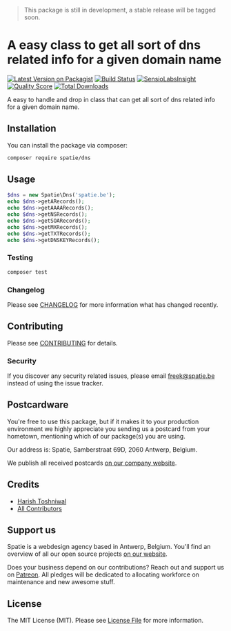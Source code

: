 > This package is still in development, a stable release will be tagged soon.

# A easy class to get all sort of dns related info for a given domain name

[![Latest Version on Packagist](https://img.shields.io/packagist/v/spatie/dns-info.svg?style=flat-square)](https://packagist.org/packages/spatie/dns-info)
[![Build Status](https://img.shields.io/travis/spatie/dns-info/master.svg?style=flat-square)](https://travis-ci.org/spatie/dns-info)
[![SensioLabsInsight](https://img.shields.io/sensiolabs/i/xxxxxxxxx.svg?style=flat-square)](https://insight.sensiolabs.com/projects/xxxxxxxxx)
[![Quality Score](https://img.shields.io/scrutinizer/g/spatie/dns-info.svg?style=flat-square)](https://scrutinizer-ci.com/g/spatie/dns-info)
[![Total Downloads](https://img.shields.io/packagist/dt/spatie/dns-info.svg?style=flat-square)](https://packagist.org/packages/spatie/dns-info)

A easy to handle and drop in class that can get all sort of dns related info for a given domain name.

## Installation

You can install the package via composer:

```bash
composer require spatie/dns
```

## Usage

``` php
$dns = new Spatie\Dns('spatie.be');
echo $dns->getARecords();
echo $dns->getAAAARecords();
echo $dns->getNSRecords();
echo $dns->getSOARecords();
echo $dns->getMXRecords();
echo $dns->getTXTRecords();
echo $dns->getDNSKEYRecords();
```

### Testing

``` bash
composer test
```

### Changelog

Please see [CHANGELOG](CHANGELOG.md) for more information what has changed recently.

## Contributing

Please see [CONTRIBUTING](CONTRIBUTING.md) for details.

### Security

If you discover any security related issues, please email freek@spatie.be instead of using the issue tracker.

## Postcardware

You're free to use this package, but if it makes it to your production environment we highly appreciate you sending us a postcard from your hometown, mentioning which of our package(s) you are using.

Our address is: Spatie, Samberstraat 69D, 2060 Antwerp, Belgium.

We publish all received postcards [on our company website](https://spatie.be/en/opensource/postcards).

## Credits

- [Harish Toshniwal](https://github.com/introwit)
- [All Contributors](../../contributors)

## Support us

Spatie is a webdesign agency based in Antwerp, Belgium. You'll find an overview of all our open source projects [on our website](https://spatie.be/opensource).

Does your business depend on our contributions? Reach out and support us on [Patreon](https://www.patreon.com/spatie). 
All pledges will be dedicated to allocating workforce on maintenance and new awesome stuff.

## License

The MIT License (MIT). Please see [License File](LICENSE.md) for more information.
